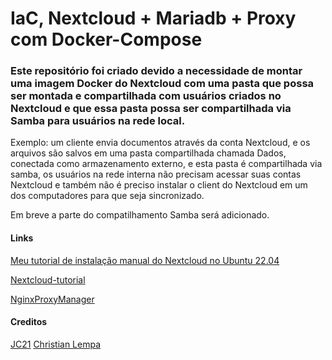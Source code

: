 # IaC, Nextcloud + Mariadb + Proxy com Docker-Compose

### Este repositório foi criado devido a necessidade de montar uma imagem Docker do Nextcloud com uma pasta que possa ser montada e compartilhada com usuários criados no Nextcloud e que essa pasta possa ser compartilhada via Samba para usuários na rede local.

Exemplo: um cliente envia documentos através da conta Nextcloud, e os arquivos são salvos em uma pasta compartilhada chamada Dados, conectada como armazenamento externo, e esta pasta é compartilhada via samba, os usuários na rede interna não precisam acessar suas contas Nextcloud e também não é preciso instalar o client do Nextcloud em um dos computadores para que seja sincronizado.

Em breve a parte do compatilhamento Samba será adicionado.

#### Links 
[Meu tutorial de instalação manual do Nextcloud no Ubuntu 22.04](https://github.com/andreluizdsantos/nextcloud-manual)

[Nextcloud-tutorial](https://github.com/xcad2k/videos/tree/main/nextcloud-tutorial)

[NginxProxyManager](https://nginxproxymanager.com/)
#### Creditos
[JC21](https://github.com/jc21)
[Christian Lempa](https://github.com/xcad2k)
